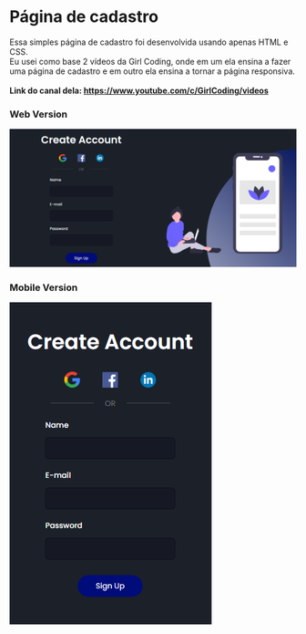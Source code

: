 
# Página de cadastro

Essa simples página de cadastro foi desenvolvida usando apenas HTML e CSS.<br />
Eu usei como base 2 vídeos da Girl Coding, onde em um ela ensina a fazer uma página de cadastro e em outro ela ensina a tornar a página responsiva.<br /><br/>
**Link do canal dela: https://www.youtube.com/c/GirlCoding/videos**
### Web Version
<img src="imgs/web.png" alt="Web Version"/>

### Mobile Version
<img src="imgs/mobile.png" alt="Mobile Version"/>
